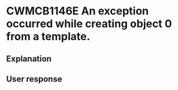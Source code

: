 # CWMCB1146E An exception occurred while creating object 0 from a template.

## Explanation

## User response